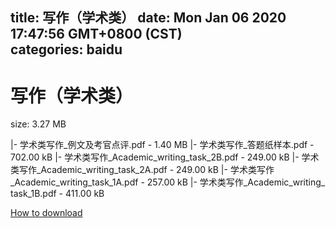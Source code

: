 
title: 写作（学术类）
date: Mon Jan 06 2020 17:47:56 GMT+0800 (CST)    
categories: baidu
---

# 写作（学术类）
size: 3.27 MB
 
 
|- 学术类写作_例文及考官点评.pdf - 1.40 MB
|- 学术类写作_答题纸样本.pdf - 702.00 kB
|- 学术类写作_Academic_writing_task_2B.pdf - 249.00 kB
|- 学术类写作_Academic_writing_task_2A.pdf - 249.00 kB
|- 学术类写作_Academic_writing_task_1A.pdf - 257.00 kB
|- 学术类写作_Academic_writing_ task_1B.pdf - 411.00 kB

[How to download](https://bpcam.bemobtrk.com/go/2ceec3aa-1ca2-46d6-b9ff-aaa5c184517c?jno=1426)